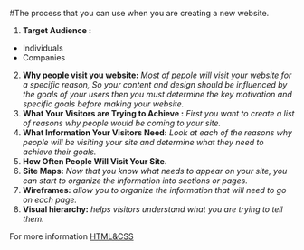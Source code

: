 #The process that you can use when you are creating a new website.
1. **Target Audience :**
  * Individuals
  * Companies
    
2. **Why people visit you website:**
 *Most of pepole will visit your website for a specific reason, So your content and design should be influenced by the goals of your users then you must determine the key motivation and specific goals before making your website.* 
3. **What Your Visitors are Trying to Achieve :**
 *First you want to create a list
 of reasons why people would
 be coming to your site.*
4. **What Information Your Visitors Need:**
 *Look at each of the reasons why people will be visiting your site and determine what they need to achieve their goals.*
5. **How Often People Will Visit Your Site.**
6. **Site Maps:**
 *Now that you know what needs to appear
 on your site, you can start to organize the information into sections or pages.*
7. **Wireframes:**
 *allow you to organize the    information that will need to go on each  page.*
8. **Visual hierarchy:**
 *helps visitors   understand what  you are trying to tell them.*


For more information [HTML&CSS](file:///C:/Users/fatem/Downloads/HTML%20CSS.pdf)

  

